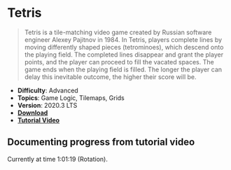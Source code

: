 # Tetris

> Tetris is a tile-matching video game created by Russian software engineer Alexey Pajitnov in 1984. In Tetris, players complete lines by moving differently shaped pieces (tetrominoes), which descend onto the playing field. The completed lines disappear and grant the player points, and the player can proceed to fill the vacated spaces. The game ends when the playing field is filled. The longer the player can delay this inevitable outcome, the higher their score will be.

- **Difficulty**: Advanced
- **Topics**: Game Logic, Tilemaps, Grids
- **Version**: 2020.3 LTS
- [**Download**](https://github.com/zigurous/unity-tetris-tutorial/archive/refs/heads/main.zip)
- [**Tutorial Video**](https://youtu.be/ODLzYI4d-J8)

## Documenting progress from tutorial video

Currently at time 1:01:19 (Rotation). 
